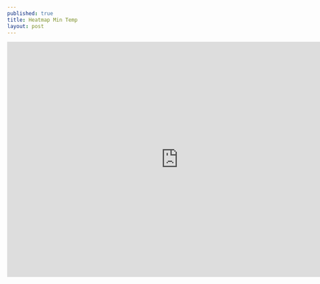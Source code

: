 ```yaml
---
published: true
title: Heatmap Min Temp
layout: post
---
```

<iframe width="800" height="550" frameborder="0" scrolling="no" src="https://plot.ly/~maegul/47.embed"></iframe>